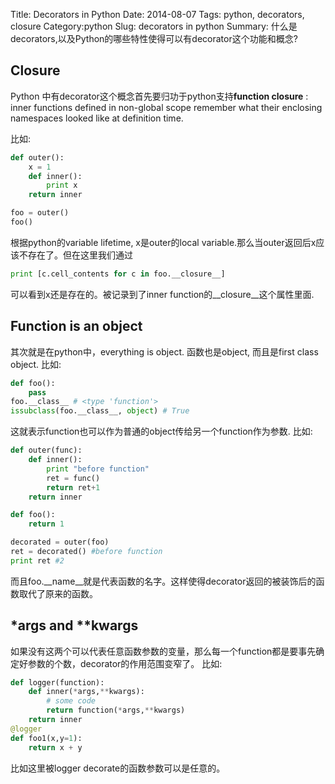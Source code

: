 Title: Decorators in Python 
Date: 2014-08-07
Tags: python, decorators, closure
Category:python
Slug: decorators in python 
Summary: 什么是decorators,以及Python的哪些特性使得可以有decorator这个功能和概念? 

## Closure
Python 中有decorator这个概念首先要归功于python支持**function closure** : inner functions defined in non-global scope remember what their enclosing namespaces looked like at definition time. 

比如:
```python
def outer():
    x = 1
    def inner():
        print x
    return inner

foo = outer()
foo()
```
根据python的variable lifetime, x是outer的local variable.那么当outer返回后x应该不存在了。但在这里我们通过 
```python
print [c.cell_contents for c in foo.__closure__]
```
可以看到x还是存在的。被记录到了inner function的\_\_closure\_\_这个属性里面.


## Function is an object
其次就是在python中，everything is object. 函数也是object, 而且是first class object. 比如:
```python
def foo():
	pass
foo.__class__ # <type 'function'>
issubclass(foo.__class__, object) # True
```
这就表示function也可以作为普通的object传给另一个function作为参数.
比如:
```python
def outer(func):
    def inner():
        print "before function"
        ret = func()
        return ret+1
    return inner

def foo():
    return 1

decorated = outer(foo)
ret = decorated() #before function
print ret #2
```
而且foo.\_\_name\_\_就是代表函数的名字。这样使得decorator返回的被装饰后的函数取代了原来的函数。


## *args and **kwargs
如果没有这两个可以代表任意函数参数的变量，那么每一个function都是要事先确定好参数的个数，decorator的作用范围变窄了。
比如:
```python
def logger(function):
	def inner(*args,**kwargs):
		# some code
		return function(*args,**kwargs)
	return inner
@logger
def foo1(x,y=1):
	return x + y
```
比如这里被logger decorate的函数参数可以是任意的。







